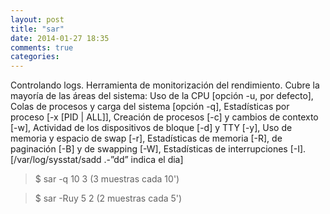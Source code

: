 ```yaml
---
layout: post
title: "sar"
date: 2014-01-27 18:35
comments: true
categories: 
---
```

Controlando logs. Herramienta de monitorización del rendimiento. Cubre la mayoría de las áreas del sistema:  Uso de la CPU [opción -u, por defecto],  Colas de procesos y carga del sistema [opción -q],  Estadísticas por proceso [-x [PID | ALL]],  Creación de procesos [-c] y cambios de contexto [-w],  Actividad de los dispositivos de bloque [-d] y TTY [-y],  Uso de memoria y espacio de swap [-r],  Estadísticas de memoria [-R], de paginación [-B] y de swapping [-W],  Estadísticas de interrupciones [-I]. [/var/log/sysstat/sadd .-”dd” indica el dia]

>$ sar -q 10 3 (3 muestras cada 10')

>$ sar -Ruy 5 2 (2 muestras cada 5')


